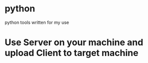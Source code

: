# python
python tools written for my use
# Use Server on your machine and upload Client to target machine
